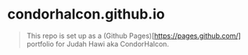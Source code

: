 # condorhalcon.github.io
> This repo is set up as a (Github Pages)[https://pages.github.com/] portfolio for Judah Hawi aka CondorHalcon.
